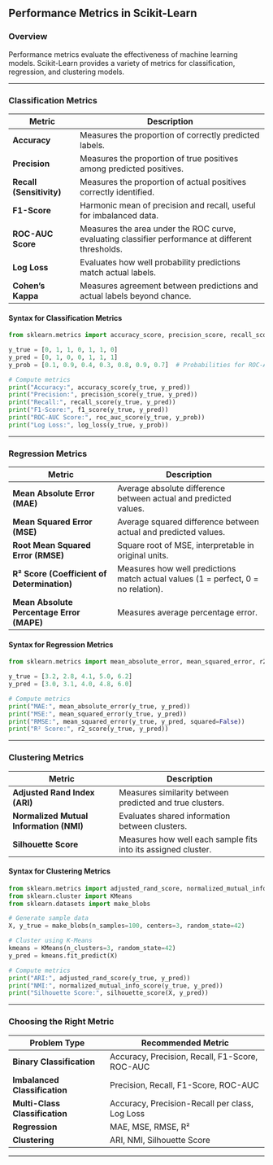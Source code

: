 ## **Performance Metrics in Scikit-Learn**  

### **Overview**  
Performance metrics evaluate the effectiveness of machine learning models. Scikit-Learn provides a variety of metrics for classification, regression, and clustering models.

---

### **Classification Metrics**  

| Metric                 | Description |
|------------------------|-------------|
| **Accuracy**           | Measures the proportion of correctly predicted labels. |
| **Precision**          | Measures the proportion of true positives among predicted positives. |
| **Recall (Sensitivity)** | Measures the proportion of actual positives correctly identified. |
| **F1-Score**           | Harmonic mean of precision and recall, useful for imbalanced data. |
| **ROC-AUC Score**      | Measures the area under the ROC curve, evaluating classifier performance at different thresholds. |
| **Log Loss**           | Evaluates how well probability predictions match actual labels. |
| **Cohen’s Kappa**      | Measures agreement between predictions and actual labels beyond chance. |

#### **Syntax for Classification Metrics**
```python
from sklearn.metrics import accuracy_score, precision_score, recall_score, f1_score, roc_auc_score, log_loss

y_true = [0, 1, 1, 0, 1, 1, 0]
y_pred = [0, 1, 0, 0, 1, 1, 1]
y_prob = [0.1, 0.9, 0.4, 0.3, 0.8, 0.9, 0.7]  # Probabilities for ROC-AUC and Log Loss

# Compute metrics
print("Accuracy:", accuracy_score(y_true, y_pred))
print("Precision:", precision_score(y_true, y_pred))
print("Recall:", recall_score(y_true, y_pred))
print("F1-Score:", f1_score(y_true, y_pred))
print("ROC-AUC Score:", roc_auc_score(y_true, y_prob))
print("Log Loss:", log_loss(y_true, y_prob))
```

---

### **Regression Metrics**  

| Metric                 | Description |
|------------------------|-------------|
| **Mean Absolute Error (MAE)**  | Average absolute difference between actual and predicted values. |
| **Mean Squared Error (MSE)**   | Average squared difference between actual and predicted values. |
| **Root Mean Squared Error (RMSE)** | Square root of MSE, interpretable in original units. |
| **R² Score (Coefficient of Determination)** | Measures how well predictions match actual values (1 = perfect, 0 = no relation). |
| **Mean Absolute Percentage Error (MAPE)** | Measures average percentage error. |

#### **Syntax for Regression Metrics**
```python
from sklearn.metrics import mean_absolute_error, mean_squared_error, r2_score

y_true = [3.2, 2.8, 4.1, 5.0, 6.2]
y_pred = [3.0, 3.1, 4.0, 4.8, 6.0]

# Compute metrics
print("MAE:", mean_absolute_error(y_true, y_pred))
print("MSE:", mean_squared_error(y_true, y_pred))
print("RMSE:", mean_squared_error(y_true, y_pred, squared=False))
print("R² Score:", r2_score(y_true, y_pred))
```

---

### **Clustering Metrics**  

| Metric                 | Description |
|------------------------|-------------|
| **Adjusted Rand Index (ARI)** | Measures similarity between predicted and true clusters. |
| **Normalized Mutual Information (NMI)** | Evaluates shared information between clusters. |
| **Silhouette Score** | Measures how well each sample fits into its assigned cluster. |

#### **Syntax for Clustering Metrics**
```python
from sklearn.metrics import adjusted_rand_score, normalized_mutual_info_score, silhouette_score
from sklearn.cluster import KMeans
from sklearn.datasets import make_blobs

# Generate sample data
X, y_true = make_blobs(n_samples=100, centers=3, random_state=42)

# Cluster using K-Means
kmeans = KMeans(n_clusters=3, random_state=42)
y_pred = kmeans.fit_predict(X)

# Compute metrics
print("ARI:", adjusted_rand_score(y_true, y_pred))
print("NMI:", normalized_mutual_info_score(y_true, y_pred))
print("Silhouette Score:", silhouette_score(X, y_pred))
```

---

### **Choosing the Right Metric**  

| Problem Type  | Recommended Metric |
|--------------|------------------|
| **Binary Classification** | Accuracy, Precision, Recall, F1-Score, ROC-AUC |
| **Imbalanced Classification** | Precision, Recall, F1-Score, ROC-AUC |
| **Multi-Class Classification** | Accuracy, Precision-Recall per class, Log Loss |
| **Regression** | MAE, MSE, RMSE, R² |
| **Clustering** | ARI, NMI, Silhouette Score |

---